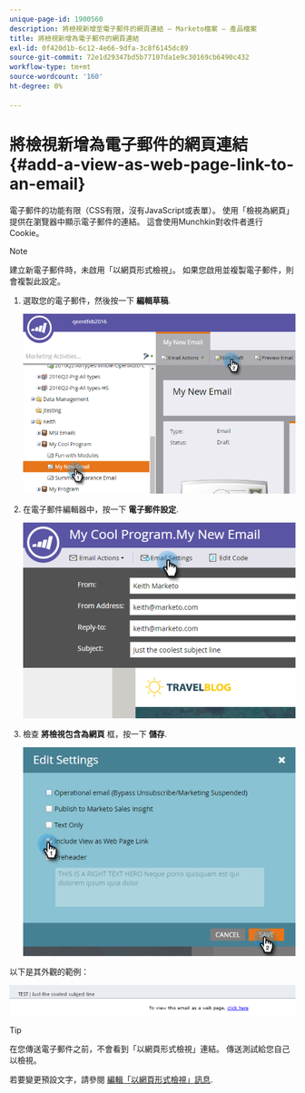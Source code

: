 ```yaml
---
unique-page-id: 1900560
description: 將檢視新增至電子郵件的網頁連結 — Marketo檔案 — 產品檔案
title: 將檢視新增為電子郵件的網頁連結
exl-id: 0f420d1b-6c12-4e66-9dfa-3c8f6145dc89
source-git-commit: 72e1d29347bd5b77107da1e9c30169cb6490c432
workflow-type: tm+mt
source-wordcount: '160'
ht-degree: 0%

---
```


# 將檢視新增為電子郵件的網頁連結 {#add-a-view-as-web-page-link-to-an-email}

電子郵件的功能有限（CSS有限，沒有JavaScript或表單）。 使用「檢視為網頁」提供在瀏覽器中顯示電子郵件的連結。 這會使用Munchkin對收件者進行Cookie。

>[!NOTE]
>
>建立新電子郵件時，未啟用「以網頁形式檢視」。 如果您啟用並複製電子郵件，則會複製此設定。

1. 選取您的電子郵件，然後按一下 **編輯草稿**.

   ![](assets/one-5.png)

1. 在電子郵件編輯器中，按一下 **電子郵件設定**.

   ![](assets/two-5.png)

1. 檢查 **將檢視包含為網頁** 框，按一下 **儲存**.

   ![](assets/three-4.png)

以下是其外觀的範例：

![](assets/four-3.png)

>[!TIP]
>
>在您傳送電子郵件之前，不會看到「以網頁形式檢視」連結。 傳送測試給您自己以檢視。

若要變更預設文字，請參閱 [編輯「以網頁形式檢視」訊息](/help/marketo/product-docs/administration/email-setup/edit-the-view-as-web-page-message.md).
